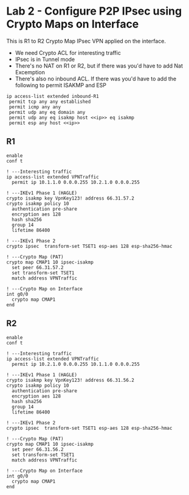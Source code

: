 # Lab 2 - Configure P2P IPsec using Crypto Maps on Interface

This is R1 to R2 Crypto Map IPsec VPN applied on the interface. 

- We need Crypto ACL for interesting traffic
- IPsec is in Tunnel mode
- There's no NAT on R1 or R2, but if there was you'd have to add Nat Excemption
- There's also no inbound ACL. If there was you'd have to add the following to permit ISAKMP and ESP

```
ip access-list extended inbound-R1
 permit tcp any any established
 permit icmp any any
 permit udp any eq domain any
 permit udp any eq isakmp host <<ip>> eq isakmp
 permit esp any host <<ip>>
```

## R1
```
enable 
conf t

! ---Interesting traffic
ip access-list extended VPNTraffic
  permit ip 10.1.1.0 0.0.0.255 10.2.1.0 0.0.0.255
  
! ---IKEv1 Phase 1 (HAGLE)
crypto isakmp key VpnKey123! address 66.31.57.2 
crypto isakmp policy 10
  authentication pre-share
  encryption aes 128
  hash sha256
  group 14
  lifetime 86400
  
! ---IKEv1 Phase 2
crypto ipsec  transform-set TSET1 esp-aes 128 esp-sha256-hmac

! ---Crypto Map (PAT)
crypto map CMAP1 10 ipsec-isakmp
  set peer 66.31.57.2
  set transform-set TSET1
  match address VPNTraffic
  
! ---Crypto Map on Interface  
int g0/0
  crypto map CMAP1
end
```

## R2
```
enable 
conf t

! ---Interesting traffic
ip access-list extended VPNTraffic
  permit ip 10.2.1.0 0.0.0.255 10.1.1.0 0.0.0.255
  
! ---IKEv1 Phase 1 (HAGLE)
crypto isakmp key VpnKey123! address 66.31.56.2 
crypto isakmp policy 10
  authentication pre-share
  encryption aes 128
  hash sha256
  group 14
  lifetime 86400
  
! ---IKEv1 Phase 2
crypto ipsec  transform-set TSET1 esp-aes 128 esp-sha256-hmac

! ---Crypto Map (PAT)
crypto map CMAP1 10 ipsec-isakmp
  set peer 66.31.56.2
  set transform-set TSET1
  match address VPNTraffic
  
! ---Crypto Map on Interface  
int g0/0
  crypto map CMAP1
end
```
